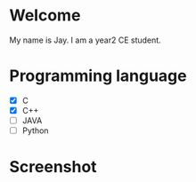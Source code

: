 # Welcome
My name is Jay. I am a year2 CE student.
# Programming language
- [x] C
- [X] C++
- [ ] JAVA
- [ ] Python
# Screenshot
